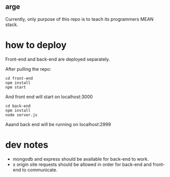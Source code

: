## arge

Currently, only purpose of this repo is to teach its programmers MEAN stack.

# how to deploy

Front-end and back-end are deployed separately.

After pulling the repo:

    cd front-end
    npm install
    npm start

And front end will start on localhost:3000

    cd back-end
    npm install
    node server.js

Aaand back end will be running on localhost:2999

# dev notes
* mongodb and express should be available for back-end to work.
* x origin site requests should be allowed in order for back-end and front-end to communicate.
